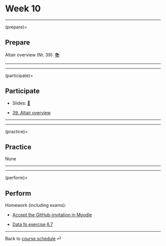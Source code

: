# Week 10


---

(prepare)=
## Prepare

Altair overview (Nr. 39): [📚](https://uwdata.github.io/visualization-curriculum/altair_introduction.html)

---

---


(participate)=
## Participate

- Slides: [📑](https://drive.google.com/file/d/10V2EDO0xLz-PWcFpoBkD4tXTrXTtVlE-/view?usp=sharing)

- [39. Altair overview](../code/altair/39-altair_introduction_p.ipynb)

---

---


(practice)=
## Practice

None


---

---

(perform)=
## Perform

Homework (including exams):

- [Accept the GitHub-invitation in Moodle](https://e-learning.hdm-stuttgart.de/moodle/mod/page/view.php?id=269342)


- [Data fo exercise 6.7](https://docs.google.com/spreadsheets/d/1YEbM74VCurIGhBYi1cOFomVrs2ru-2tY/edit?usp=sharing&ouid=107811604787432825206&rtpof=true&sd=true)

---

Back to [course schedule](../docs/course-schedule.md) ⏎
